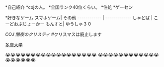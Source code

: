 
*自己紹介
 *cojの人。
 *全国ランク40位くらい。
*住処
 *ゲーセン
 

*好きなゲーム
 スマホゲーム| その他
------------ | -------------
しゃどば | こーどおぶじょーかー
もんすと| ゆうしゃ３０

*COJ*
_闇夜のクリスティ_
#クリスマスは廃止します


[多摩大学](http://www.tama.ac.jp/)

:sob::sob::sob::sob::sob::sob::sob::sob::sob::sob::sob::sob::sob::sob::sob::sob::sob::sob:
:sob::sob::sob::sob::sob::sob::sob::sob::sob::sob::sob::sob::sob::sob::sob::sob::sob::sob:
